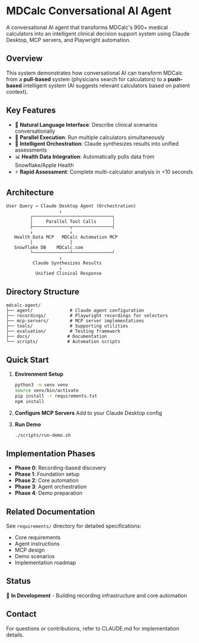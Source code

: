 # MDCalc Conversational AI Agent

A conversational AI agent that transforms MDCalc's 900+ medical calculators into an intelligent clinical decision support system using Claude Desktop, MCP servers, and Playwright automation.

## Overview

This system demonstrates how conversational AI can transform MDCalc from a **pull-based** system (physicians search for calculators) to a **push-based** intelligent system (AI suggests relevant calculators based on patient context).

## Key Features

- 🏥 **Natural Language Interface**: Describe clinical scenarios conversationally
- 🔄 **Parallel Execution**: Run multiple calculators simultaneously
- 🧠 **Intelligent Orchestration**: Claude synthesizes results into unified assessments
- 📊 **Health Data Integration**: Automatically pulls data from Snowflake/Apple Health
- ⚡ **Rapid Assessment**: Complete multi-calculator analysis in <10 seconds

## Architecture

```
User Query → Claude Desktop Agent (Orchestration)
                    ↓
         ┌──────────────────────────────┐
         │     Parallel Tool Calls      │
         ├──────────────┬───────────────┤
         ↓              ↓
   Health Data MCP   MDCalc Automation MCP
         │              │
   Snowflake DB    MDCalc.com
         └──────────────┴───────────────┘
                    ↓
          Claude Synthesizes Results
                    ↓
           Unified Clinical Response
```

## Directory Structure

```
mdcalc-agent/
├── agent/              # Claude agent configuration
├── recordings/         # Playwright recordings for selectors
├── mcp-servers/        # MCP server implementations
├── tools/              # Supporting utilities
├── evaluation/         # Testing framework
├── docs/              # Documentation
└── scripts/           # Automation scripts
```

## Quick Start

1. **Environment Setup**
   ```bash
   python3 -m venv venv
   source venv/bin/activate
   pip install -r requirements.txt
   npm install
   ```

2. **Configure MCP Servers**
   Add to your Claude Desktop config

3. **Run Demo**
   ```bash
   ./scripts/run-demo.sh
   ```

## Implementation Phases

- **Phase 0**: Recording-based discovery
- **Phase 1**: Foundation setup
- **Phase 2**: Core automation
- **Phase 3**: Agent orchestration
- **Phase 4**: Demo preparation

## Related Documentation

See `requirements/` directory for detailed specifications:
- Core requirements
- Agent instructions
- MCP design
- Demo scenarios
- Implementation roadmap

## Status

🚧 **In Development** - Building recording infrastructure and core automation

## Contact

For questions or contributions, refer to CLAUDE.md for implementation details.